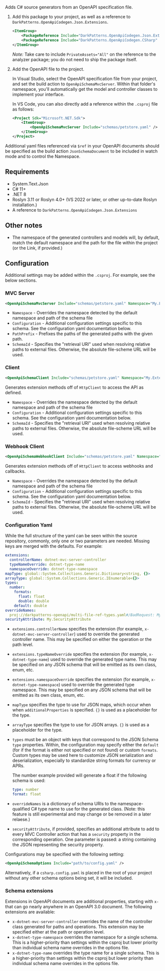 Adds C# source generators from an OpenAPI specification file.

1. Add this package to your project, as well as a reference to `DarkPatterns.OpenApiCodegen.Json.Extensions`.

    ```xml
    <ItemGroup>
        <PackageReference Include="DarkPatterns.OpenApiCodegen.Json.Extensions" Version="0.17.1" />
        <PackageReference Include="DarkPatterns.OpenApiCodegen.CSharp" Version="0.20.0" PrivateAssets="All" />
    </ItemGroup>
    ```

    _Note:_ Take care to include `PrivateAssets="All"` on the reference to the analyzer
    package; you do not need to ship the package itself.

2. Add the OpenAPI file to the project.

    In Visual Studio, select the OpenAPI specification file from your project,
    and set the build action to `OpenApiSchemaMvcServer`. Within that folder's
    namespace, you'll automatically get the model and controller classes to
    implement your interface.

    In VS Code, you can also directly add a reference within the `.csproj` file as follows:

    ```xml
    <Project Sdk="Microsoft.NET.Sdk">
        <ItemGroup>
            <OpenApiSchemaMvcServer Include="schemas/petstore.yaml" />
        </ItemGroup>
    </Project>
    ```

Additional yaml files referenced via `$ref` in your OpenAPI documents should be
specified as the build action `JsonSchemaDocument` to be included in watch mode
and to control the Namespace.

## Requirements

- System.Text.Json
- C# 11+
- .NET 8
- Roslyn 3.11 or Roslyn 4.0+ (VS 2022 or later, or other up-to-date Roslyn installation.)
- A reference to `DarkPatterns.OpenApiCodegen.Json.Extensions`

## Other notes

- The namespace of the generated controllers and models will, by default, match the default
  namespace and the path for the file within the project (or the Link, if
  provided.)

## Configuration

Additional settings may be added within the `.csproj`. For example, see the below sections.

### MVC Server

```xml
<OpenApiSchemaMvcServer Include="schemas/petstore.yaml" Namespace="My.Extensions" Configuration="path/to/config.yaml" />
```

- `Namespace` - Overrides the namespace detected by the default namespace and
  path of the schema file
- `Configuration` - Additional configuration settings specific to this schema.
  See the configuration yaml documentation below.
- `PathPrefix` - Prefixes the paths of the generated paths with the given path.
- `SchemaId` - Specifies the "retrieval URI" used when resolving relative paths
  to external files. Otherwise, the absolute file-scheme URL will be used.

### Client

```xml
<OpenApiSchemaClient Include="schemas/petstore.yaml" Namespace="My.Extensions" Configuration="path/to/config.yaml" />
```

Generates extension methods off of `HttpClient` to access the API as defined.

- `Namespace` - Overrides the namespace detected by the default namespace and
  path of the schema file
- `Configuration` - Additional configuration settings specific to this schema.
  See the configuration yaml documentation below.
- `SchemaId` - Specifies the "retrieval URI" used when resolving relative paths
  to external files. Otherwise, the absolute file-scheme URL will be used.


### Webhook Client

```xml
<OpenApiSchemaWebhookClient Include="schemas/petstore.yaml" Namespace="My.Extensions" Configuration="path/to/config.yaml" />
```

Generates extension methods off of `HttpClient` to access webhooks and callbacks.

- `Namespace` - Overrides the namespace detected by the default namespace and
  path of the schema file
- `Configuration` - Additional configuration settings specific to this schema.
  See the configuration yaml documentation below.
- `SchemaId` - Specifies the "retrieval URI" used when resolving relative paths
  to external files. Otherwise, the absolute file-scheme URL will be used.

### Configuration Yaml

While the full structure of the yaml can be seen within the source repository,
commonly, only one or two parameters are needed. Missing keys are merged with
the defaults. For example:

```yaml
extensions:
  controllerName: dotnet-mvc-server-controller
  typeNameOverride: dotnet-type-name
  namespaceOverride: dotnet-type-namespace
mapType: global::System.Collections.Generic.Dictionary<string, {}>
arrayType: global::System.Collections.Generic.IEnumerable<{}>
types:
  number:
    formats:
      float: float
      double: double
    default: double
overrideNames:
  proj://darkpatterns-openapi/multi-file-ref-types.yaml#/BadRequest: My.Common.BadRequest
securityAttribute: My.SecurityAttribute
```

- `extensions.controllerName` specifies the extension (for example,
  `x-dotnet-mvc-server-controller`) used to override the generated controller
  name. This may be specified on either the operation or the path level.
- `extensions.typeNameOverride` specifies the extension (for example,
  `x-dotnet-type-name`) used to override the generated type name. This may be
  specified on any JSON schema that will be emitted as its own class, enum, etc.
- `extensions.namespaceOverride` specifies the extension (for example,
  `x-dotnet-type-namespace`) used to override the generated type namespace. This
  may be specified on any JSON schema that will be emitted as its own class,
  enum, etc.
- `mapType` specifies the type to use for JSON maps, which occur when when
  `additionalProperties` is specified. `{}` is used as a placeholder for the
  type.
- `arrayType` specifies the type to use for JSON arrays. `{}` is used as a
  placeholder for the type.
- `types` must be an object with keys that correspond to the JSON Schema `type`
  properties. Within, the configuration may specify either the `default` (for if
  the format is either not specified or not found) or custom `formats`. Custom
  types may be used here to customize JSON serialization and deserialization,
  especially to standardize string formats for currency or APRs.

    The number example provided will generate a float if the following schema is used:

    ```yaml
    type: number
    format: float
    ```
- `overrideNames` is a dictionary of schema URIs to the namespace-qualified C#
  type name to use for the generated class. (Note: this feature is still
  experimental and may change or be removed in a later relaese.)
- `securityAttribute`, if provided, specifies an additional attribute to add to every
  MVC Controller action that has a `security` property in the corresponding operation.
  One parameter is passed: a string containing the JSON representing the security
  property.

Configurations may be specified with the following setting:

```xml
<OpenApiSchemaOptions Include="path/to/config.yaml" />
```

Alternatively, if a `csharp.config.yaml` is placed in the root of your project
without any other schema options being set, it will be included.

### Schema extensions

Extensions in OpenAPI documents are additional properties, starting with `x-`
that can go nearly anywhere in an OpenAPI 3.0 document. The following extensions
are available:

- `x-dotnet-mvc-server-controller` overrides the name of the controller class
  generated for paths and operations. This extension may be specified either at
  the path or operation level.
- `x-dotnet-type-namespace` overrides the namespace for a single schema. This is
  a higher-priority than settings within the csproj but lower priority than
  individual schema name overrides in the options file.
- `x-dotnet-type-name` overrides the type name for a single schema. This is
  a higher-priority than settings within the csproj but lower priority than
  individual schema name overrides in the options file.
